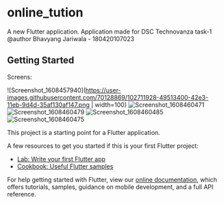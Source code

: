 # online_tution

A new Flutter application.
Application made for DSC Technovanza task-1
@author Bhavyang Jariwala - 180420107023

## Getting Started
Screens:

![Screenshot_1608457940](https://user-images.githubusercontent.com/70128869/102711928-49513400-42e3-11eb-9d4d-35af130af147.png | width=100)
![Screenshot_1608460471](https://user-images.githubusercontent.com/70128869/102711947-6d147a00-42e3-11eb-818f-e1addc8ce154.png)
![Screenshot_1608460479](https://user-images.githubusercontent.com/70128869/102711948-700f6a80-42e3-11eb-99b5-f41a5017ffe4.png)
![Screenshot_1608460485](https://user-images.githubusercontent.com/70128869/102711949-7271c480-42e3-11eb-8e13-c9d8f10eeb6e.png)
![Screenshot_1608460475](https://user-images.githubusercontent.com/70128869/102711951-74d41e80-42e3-11eb-8952-01f19f35926a.png)


This project is a starting point for a Flutter application.

A few resources to get you started if this is your first Flutter project:

- [Lab: Write your first Flutter app](https://flutter.dev/docs/get-started/codelab)
- [Cookbook: Useful Flutter samples](https://flutter.dev/docs/cookbook)

For help getting started with Flutter, view our
[online documentation](https://flutter.dev/docs), which offers tutorials,
samples, guidance on mobile development, and a full API reference.
